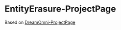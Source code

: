 # EntityErasure-ProjectPage

Based on [DreamOmni-ProjectPage](https://github.com/Zj-BinXia/DreamOmni-ProjectPage)